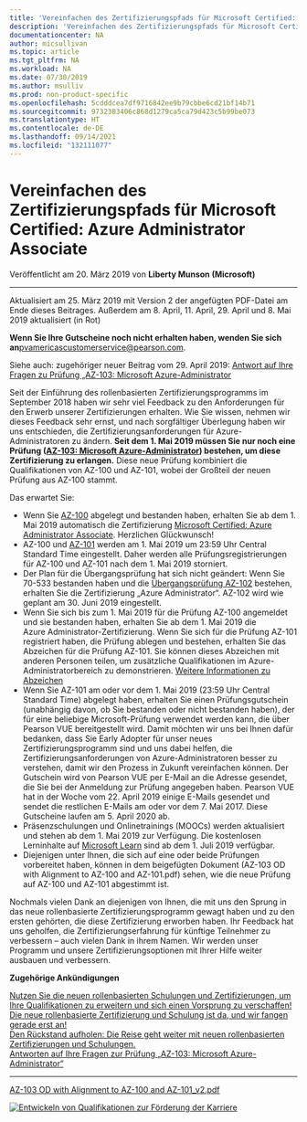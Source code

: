 ```yaml
---
title: 'Vereinfachen des Zertifizierungspfads für Microsoft Certified: Azure Administrator Associate | Microsoft-Dokumentation'
description: 'Vereinfachen des Zertifizierungspfads für Microsoft Certified: Azure Administrator Associate'
documentationcenter: NA
author: micsullivan
ms.topic: article
ms.tgt_pltfrm: NA
ms.workload: NA
ms.date: 07/30/2019
ms.author: msulliv
ms.prod: non-product-specific
ms.openlocfilehash: 5cdddcea7df9716842ee9b79cbbe6cd21bf14b71
ms.sourcegitcommit: 9732383406c868d1279ca5ca79d423c5b99be073
ms.translationtype: HT
ms.contentlocale: de-DE
ms.lasthandoff: 09/14/2021
ms.locfileid: "132111077"
---
```

# <a name="simplifying-the-certification-path-for-microsoft-certified-azure-administrator-associate"></a>Vereinfachen des Zertifizierungspfads für Microsoft Certified: Azure Administrator Associate

Veröffentlicht am 20. März 2019 von **Liberty Munson (Microsoft)**

___

Aktualisiert am 25. März 2019 mit Version 2 der angefügten PDF-Datei am Ende dieses Beitrages. Außerdem am 8. April, 11. April, 29. April und 8. Mai 2019 aktualisiert (in Rot)

**Wenn Sie Ihre Gutscheine noch nicht erhalten haben, wenden Sie sich an**[pvamericascustomerservice@pearson.com](mailto:pvamericascustomerservice@pearson.com).

Siehe auch: zugehöriger neuer Beitrag vom 29. April 2019: [Antwort auf Ihre Fragen zu Prüfung „AZ-103: Microsoft Azure-Administrator](https://www.microsoft.com/en-us/learning/community-blog-post.aspx?BlogId=8&Id=375225)

Seit der Einführung des rollenbasierten Zertifizierungsprogramms im September 2018 haben wir sehr viel Feedback zu den Anforderungen für den Erwerb unserer Zertifizierungen erhalten. Wie Sie wissen, nehmen wir dieses Feedback sehr ernst, und nach sorgfältiger Überlegung haben wir uns entschieden, die Zertifizierungsanforderungen für Azure-Administratoren zu ändern. **Seit dem 1. Mai 2019 müssen Sie nur noch eine Prüfung ([AZ-103: Microsoft Azure-Administrator](https://www.microsoft.com/learning/exam-AZ-103.aspx)) bestehen, um diese Zertifizierung zu erlangen.** Diese neue Prüfung kombiniert die Qualifikationen von AZ-100 und AZ-101, wobei der Großteil der neuen Prüfung aus AZ-100 stammt.

Das erwartet Sie:

- Wenn Sie [AZ-100](https://www.microsoft.com/learning/exam-AZ-100.aspx) abgelegt und bestanden haben, erhalten Sie ab dem 1. Mai 2019 automatisch die Zertifizierung [Microsoft Certified: Azure Administrator Associate](https://www.microsoft.com/learning/azure-administrator.aspx). Herzlichen Glückwunsch!
- AZ-100 und [AZ-101](https://www.microsoft.com/learning/exam-AZ-100.aspx) werden am 1. Mai 2019 um 23:59 Uhr Central Standard Time eingestellt. Daher werden alle Prüfungsregistrierungen für AZ-100 und AZ-101 nach dem 1. Mai 2019 storniert.
- Der Plan für die Übergangsprüfung hat sich nicht geändert: Wenn Sie 70-533 bestanden haben und die [Übergangsprüfung AZ-102](https://www.microsoft.com/learning/exam-AZ-102.aspx) bestehen, erhalten Sie die Zertifizierung „Azure Administrator“. AZ-102 wird wie geplant am 30. Juni 2019 eingestellt.
- Wenn Sie sich bis zum 1. Mai 2019 für die Prüfung AZ-100 angemeldet und sie bestanden haben, erhalten Sie ab dem 1. Mai 2019 die Azure Administrator-Zertifizierung. Wenn Sie sich für die Prüfung AZ-101 registriert haben, die Prüfung ablegen und bestehen, erhalten Sie das Abzeichen für die Prüfung AZ-101. Sie können dieses Abzeichen mit anderen Personen teilen, um zusätzliche Qualifikationen im Azure-Administratorbereich zu demonstrieren. [Weitere Informationen zu Abzeichen](https://www.microsoft.com/learning/badges.aspx)
- Wenn Sie AZ-101 am oder vor dem 1. Mai 2019 (23:59 Uhr Central Standard Time) abgelegt haben, erhalten Sie einen Prüfungsgutschein (unabhängig davon, ob Sie bestanden oder nicht bestanden haben), der für eine beliebige Microsoft-Prüfung verwendet werden kann, die über Pearson VUE bereitgestellt wird. Damit möchten wir uns bei Ihnen dafür bedanken, dass Sie Early Adopter für unser neues Zertifizierungsprogramm sind und uns dabei helfen, die Zertifizierungsanforderungen von Azure-Administratoren besser zu verstehen, damit wir den Prozess in Zukunft vereinfachen können. Der Gutschein wird von Pearson VUE per E-Mail an die Adresse gesendet, die Sie bei der Anmeldung zur Prüfung angegeben haben. Pearson VUE hat in der Woche vom 22. April 2019 einige E-Mails gesendet und sendet die restlichen E-Mails am oder vor dem 7. Mai 2017. Diese Gutscheine laufen am 5. April 2020 ab. 
- Präsenzschulungen und Onlinetrainings (MOOCs) werden aktualisiert und stehen ab dem 1. Mai 2019 zur Verfügung. Die kostenlosen Lerninhalte auf [Microsoft Learn](https://docs.microsoft.com/learn) sind ab dem 1. Juli 2019 verfügbar.
- Diejenigen unter Ihnen, die sich auf eine oder beide Prüfungen vorbereitet haben, können in dem beigefügten Dokument (AZ-103 OD with Alignment to AZ-100 and AZ-101.pdf) sehen, wie die neue Prüfung auf AZ-100 und AZ-101 abgestimmt ist.

Nochmals vielen Dank an diejenigen von Ihnen, die mit uns den Sprung in das neue rollenbasierte Zertifizierungsprogramm gewagt haben und zu den ersten gehörten, die diese Zertifizierung erworben haben. Ihr Feedback hat uns geholfen, die Zertifizierungserfahrung für künftige Teilnehmer zu verbessern – auch vielen Dank in ihrem Namen. Wir werden unser Programm und unsere Zertifizierungsoptionen mit Ihrer Hilfe weiter ausbauen und verbessern.

**Zugehörige Ankündigungen**

[Nutzen Sie die neuen rollenbasierten Schulungen und Zertifizierungen, um Ihre Qualifikationen zu erweitern und sich einen Vorsprung zu verschaffen!](https://www.microsoft.com/en-us/learning/community-blog-post.aspx?BlogId=8&Id=375161)   
[Die neue rollenbasierte Zertifizierung und Schulung ist da, und wir fangen gerade erst an!](https://www.microsoft.com/en-us/learning/community-blog-post.aspx?BlogId=8&Id=375159)   
[Den Rückstand aufholen: Die Reise geht weiter mit neuen rollenbasierten Zertifizierungen und Schulungen.](https://www.microsoft.com/en-us/learning/community-blog-post.aspx?BlogId=8&Id=375200)  
[Antworten auf Ihre Fragen zur Prüfung „AZ-103: Microsoft Azure-Administrator“](https://www.microsoft.com/en-us/learning/community-blog-post.aspx?BlogId=8&Id=375225)

___

[AZ-103 OD with Alignment to AZ-100 and AZ-101_v2.pdf](https://query.prod.cms.rt.microsoft.com/cms/api/am/binary/RE3N8OP)

[![Entwickeln von Qualifikationen zur Förderung der Karriere](images/microsoft-certified-banner.png)](https://www.microsoft.com/learning/azure-training-certification.aspx?WT.icid=mva_bnr_lexawareness_usen_asi_rightrail_oct2017)